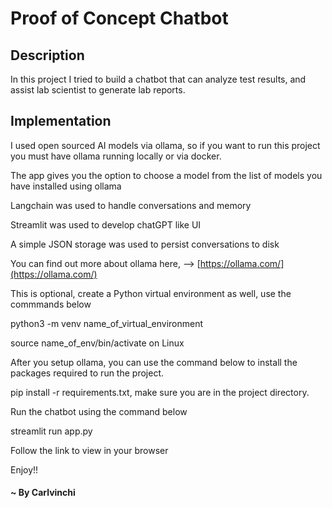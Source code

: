 # Proof of Concept Chatbot

## Description

In this project I tried to build a chatbot that can analyze test results, and assist lab scientist to generate lab reports.

## Implementation

I used open sourced AI models via ollama, so if you want to run this project you must have ollama running locally or via docker.

The app gives you the option to choose a model from the list of models you have installed using ollama

Langchain was used to handle conversations and memory

Streamlit was used to develop chatGPT like UI

A simple JSON storage was used to persist conversations to disk

You can find out more about ollama here, --> [https://ollama.com/](https://ollama.com/)

This is optional, create a Python virtual environment as well, use the commmands below

python3 -m venv name_of_virtual_environment

source name_of_env/bin/activate on Linux

After you setup ollama, you can use the command below to install the packages required to run the project.

pip install -r requirements.txt, make sure you are in the project directory.

Run the chatbot using the command below

streamlit run app.py

Follow the link to view in your browser

Enjoy!!

#### ~ By Carlvinchi
